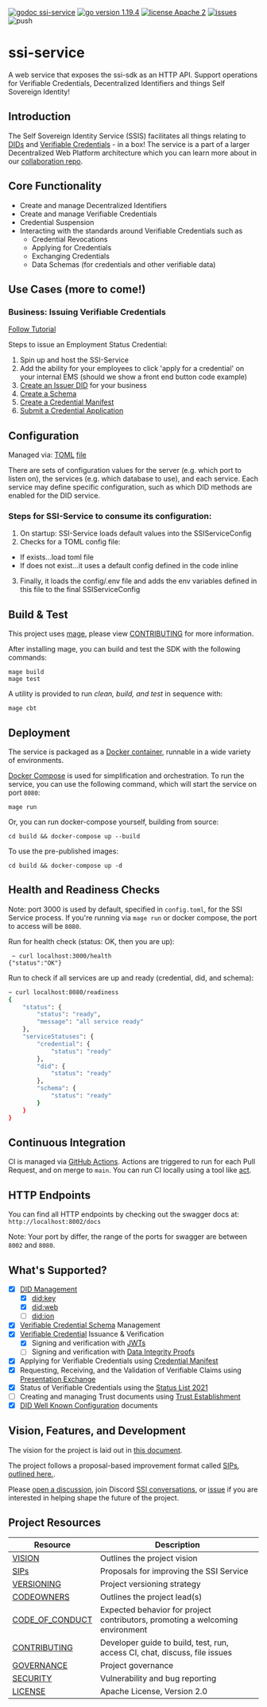 [![godoc ssi-service](https://img.shields.io/badge/godoc-ssi--service-blue)](https://github.com/TBD54566975/ssi-service)
[![go version 1.19.4](https://img.shields.io/badge/go_version-1.19.4-brightgreen)](https://go.dev/)
[![license Apache 2](https://img.shields.io/badge/license-Apache%202-black)](https://github.com/TBD54566975/ssi-service/blob/main/LICENSE)
[![issues](https://img.shields.io/github/issues/TBD54566975/ssi-service)](https://github.com/TBD54566975/ssi-service/issues)
![push](https://github.com/TBD54566975/ssi-service/workflows/ssi-service-ci/badge.svg?branch=main&event=push)

# ssi-service

A web service that exposes the ssi-sdk as an HTTP API. Support operations for Verifiable Credentials, Decentralized Identifiers and things Self Sovereign Identity!

## Introduction
The Self Sovereign Identity Service (SSIS) facilitates all things relating to [DIDs](https://www.w3.org/TR/did-core/)
and [Verifiable Credentials](https://www.w3.org/TR/vc-data-model) - in a box! The service is a part of a larger
Decentralized Web Platform architecture which you can learn more about in our
[collaboration repo](https://github.com/TBD54566975/collaboration).

## Core Functionality
- Create and manage Decentralized Identifiers
- Create and manage Verifiable Credentials
- Credential Suspension
- Interacting with the standards around Verifiable Credentials such as
  - Credential Revocations
  - Applying for Credentials
  - Exchanging Credentials
  - Data Schemas (for credentials and other verifiable data)

## Use Cases (more to come!)
### Business: Issuing Verifiable Credentials <br />
[Follow Tutorial](https://developer.tbd.website/docs/tutorials/issue-verifiable-credential-manually)

Steps to issue an Employment Status Credential:
1. Spin up and host the SSI-Service
2. Add the ability for your employees to click 'apply for a credential' on your internal EMS (should we show a front end button code example)
3. [Create an Issuer DID](blob/main/integration/common.go#L36) for your business
4. [Create a Schema](blob/main/integration/common.go#L66)
5. [Create a Credential Manifest](blob/main/integration/common.go#L154)
6. [Submit a Credential Application](blob/main/integration/common.go#L173)

## Configuration

Managed via:
[TOML](https://toml.io/en/) [file](https://github.com/TBD54566975/ssi-service/blob/main/config/config.toml)

There are sets of configuration values for the server (e.g. which port to listen on), the services (e.g. which database to use),
and each service. Each service may define specific configuration, such as which DID methods are enabled for the DID
service.

### Steps for SSI-Service to consume its configuration:
1. On startup: SSI-Service loads default values into the SSIServiceConfig
2. Checks for a TOML config file:
  - If exists...load toml file
  - If does not exist...it uses a default config defined in the code inline
3. Finally, it loads the config/.env file and adds the env variables defined in this file to the final SSIServiceConfig

## Build & Test

This project uses [mage](https://magefile.org/), please
view [CONTRIBUTING](https://github.com/TBD54566975/ssi-service/blob/main/CONTRIBUTING.md) for more information.

After installing mage, you can build and test the SDK with the following commands:

```
mage build
mage test
```

A utility is provided to run _clean, build, and test_ in sequence with:

```
mage cbt
```

## Deployment

The service is packaged as a [Docker container](https://www.docker.com/), runnable in a wide variety of
environments.

[Docker Compose](https://docs.docker.com/compose/) is used for simplification and orchestration. To run
the service, you can use the following command, which will start the service on port `8080`:
```shell
mage run
```

Or, you can run docker-compose yourself, building from source:
```shell
cd build && docker-compose up --build
```

To use the pre-published images:
```shell
cd build && docker-compose up -d
```



## Health and Readiness Checks

Note: port 3000 is used by default, specified in `config.toml`, for the SSI Service process. If you're running
via `mage run` or docker compose, the port to access will be `8080`.

Run for health check (status: OK, then you are up):

```shell
 ~ curl localhost:3000/health
{"status":"OK"}
```

Run to check if all services are up and ready (credential, did, and schema):

```bash
~ curl localhost:8080/readiness
{
    "status": {
        "status": "ready",
        "message": "all service ready"
    },
    "serviceStatuses": {
        "credential": {
            "status": "ready"
        },
        "did": {
            "status": "ready"
        },
        "schema": {
            "status": "ready"
        }
    }
}
```

## Continuous Integration

CI is managed via [GitHub Actions](https://github.com/TBD54566975/ssi-service/actions). Actions are triggered to run
for each Pull Request, and on merge to `main`. You can run CI locally using a tool
like [act](https://github.com/nektos/act).

## HTTP Endpoints
You can find all HTTP endpoints by checking out the swagger docs at: `http://localhost:8002/docs`

Note: Your port by differ, the range of the ports for swagger are between `8002` and `8080`.

## What's Supported?
- [x] [DID Management](https://www.w3.org/TR/did-core/)
  - [x] [did:key](https://w3c-ccg.github.io/did-method-key/)
  - [x] [did:web](https://w3c-ccg.github.io/did-method-web/)
  - [ ] [did:ion](https://identity.foundation/ion/)
- [x] [Verifiable Credential Schema](https://w3c-ccg.github.io/vc-json-schemas/v2/index.html) Management
- [x] [Verifiable Credential](https://www.w3.org/TR/vc-data-model) Issuance & Verification
  - [x] Signing and verification with [JWTs](https://w3c.github.io/vc-jwt/)
  - [ ] Signing and verification with [Data Integrity Proofs](https://w3c.github.io/vc-data-integrity/)
- [x] Applying for Verifiable Credentials using [Credential Manifest](https://identity.foundation/credential-manifest/)
- [x] Requesting, Receiving, and the Validation of Verifiable Claims
  using [Presentation Exchange](https://identity.foundation/presentation-exchange/)
- [x] Status of Verifiable Credentials using the [Status List 2021](https://w3c-ccg.github.io/vc-status-list-2021/)
- [ ] Creating and managing Trust documents using [Trust Establishment](https://identity.foundation/trust-establishment/)
- [x] [DID Well Known Configuration](https://identity.foundation/.well-known/resources/did-configuration/) documents

## Vision, Features, and Development

The vision for the project is laid out in [this document](doc/VISION.md).

The project follows a proposal-based improvement format called [SIPs, outlined here.](sip/README.md).

Please [open a discussion](https://forums.tbd.website/c/self-sovereign-identity/16), join Discord [SSI conversations](https://discord.com/channels/937858703112155166/969272692891086868),
or [issue](https://github.com/TBD54566975/ssi-service/issues) if you are interested in helping shape the future of the project.

## Project Resources

| Resource                                                                                   | Description                                                                   |
|--------------------------------------------------------------------------------------------|-------------------------------------------------------------------------------|
| [VISION](https://github.com/TBD54566975/ssi-service/blob/main/doc/VISION.md)               | Outlines the project vision                                                   |
| [SIPs](sip/README.md)                                                                      | Proposals for improving the SSI Service                                       |
| [VERSIONING](https://github.com/TBD54566975/ssi-service/blob/main/doc/VERSIONING.md)       | Project versioning strategy                                                   |
| [CODEOWNERS](https://github.com/TBD54566975/ssi-service/blob/main/CODEOWNERS)              | Outlines the project lead(s)                                                  |
| [CODE_OF_CONDUCT](https://github.com/TBD54566975/ssi-service/blob/main/CODE_OF_CONDUCT.md) | Expected behavior for project contributors, promoting a welcoming environment |
| [CONTRIBUTING](https://github.com/TBD54566975/ssi-service/blob/main/CONTRIBUTING.md)       | Developer guide to build, test, run, access CI, chat, discuss, file issues    |
| [GOVERNANCE](https://github.com/TBD54566975/ssi-service/blob/main/GOVERNANCE.md)           | Project governance                                                            |
| [SECURITY](https://github.com/TBD54566975/ssi-service/blob/main/SECURITY.md)               | Vulnerability and bug reporting                                               |
| [LICENSE](https://github.com/TBD54566975/ssi-service/blob/main/LICENSE)                    | Apache License, Version 2.0                                                   |
